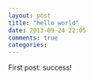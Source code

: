 ```yaml
---
layout: post
title: "hello world"
date: 2013-09-24 22:05
comments: true
categories: 
---
```

First post: success!